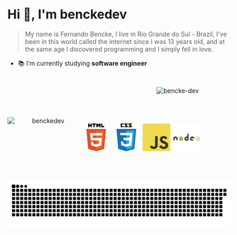 <h1 align="left">Hi 👋, I'm benckedev</h1>

> My name is Fernando Bencke, I live in Rio Grande do Sul - Brazil, I've been in this world called the internet since I was 13 years old, and at the same age I discovered programming and I simply fell in love.

- 📚 I’m currently studying **software engineer**

#

<img src="https://media.discordapp.net/attachments/947502692983509033/1095057216391872552/enomenda_fer.png" min-width="33.3%" max-width="33.3%" width="33.3%" align="right" alt="bencke-dev" />

<p align="center"><br><br><br><br>

<img src="https://github-readme-stats.vercel.app/api/top-langs?username=benckedev&show_icons=true&locale=en&layout=compact&theme=dark" width="33.3%" align="left" alt="benckedev" />

<p align="left" width="33.3%">
<a align="left" href="https://www.w3.org/html/" target="_blank" rel="noreferrer">
<img src="https://raw.githubusercontent.com/devicons/devicon/master/icons/html5/html5-original-wordmark.svg" alt="html5" width="64px" height="64px"/></a>
<a align="left" href="https://www.w3schools.com/css/" target="_blank" rel="noreferrer">
<img src="https://raw.githubusercontent.com/devicons/devicon/master/icons/css3/css3-original-wordmark.svg" alt="css3" width="64px" height="64px"/></a>
  <a align="left" href="https://developer.mozilla.org/en-US/docs/Web/JavaScript" target="_blank" rel="noreferrer"><img src="https://raw.githubusercontent.com/devicons/devicon/master/icons/javascript/javascript-original.svg" alt="javascript" width="64px" height="64px"/></a>
<a align="left" href="https://nodejs.org" target="_blank" rel="noreferrer"> <img src="https://raw.githubusercontent.com/devicons/devicon/master/icons/nodejs/nodejs-original-wordmark.svg" alt="nodejs" width="64px" height="64px"/></a>
</p>
</p>

<br><br>

![Snake animation](https://github.com/yooout/yooout/blob/output/github-contribution-grid-snake.svg)
